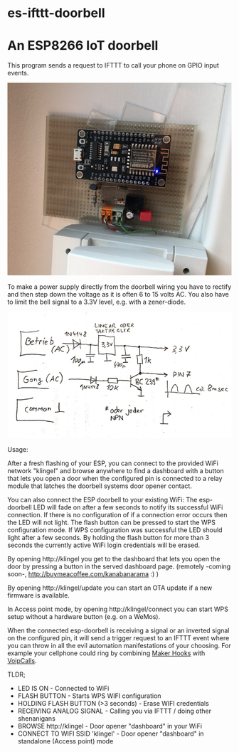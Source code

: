 es-ifttt-doorbell
===========================================

# An ESP8266 IoT doorbell

This program sends a request to IFTTT to call your phone on GPIO input events.

![Integration](example.png)

To make a power supply directly from the doorbell wiring you have to rectify and
then step down the voltage as it is often 6 to 15 volts AC. You also have to
limit the bell signal to a 3.3V level, e.g. with a zener-diode.

![Circuit example](circuit.png)

Usage:

After a fresh flashing of your ESP, you can connect to the provided WiFi network "klingel" and browse anywhere to find a dashboard with a button that lets you open a door when the configured pin is connected to a relay module that latches the doorbell systems door opener contact.

You can also connect the ESP doorbell to your existing WiFi:
The esp-doorbell LED will fade on after a few seconds to notify its successful WiFi connection. If there is no configuration of if a connection error occurs then the LED will not light. The flash button can be pressed to start the WPS configuration mode. If WPS configuration was successful the LED should light after a few seconds. By holding the flash button for more than 3 seconds the currently active WiFi login credentials will be erased.

By opening http://klingel you get to the dashboard that lets you open the door by pressing a button in the served dashboard page. (remotely -coming soon-, http://buymeacoffee.com/kanabanarama :) )

By opening http://klingel/update you can start an OTA update if a new firmware is available.

In Access point mode, by opening http://klingel/connect you can start WPS setup without a hardware button (e.g. on a WeMos).

When the connected esp-doorbell is receiving a signal or an inverted signal on the configured pin, it will send a trigger request to an IFTTT event where you can throw in all the evil automation manifestations of your choosing. For example your cellphone could ring by combining [Maker Hooks](https://ifttt.com/maker_webhooks) with [VoipCalls](https://ifttt.com/voip_calls).

TLDR;
* LED IS ON - Connected to WiFi
* FLASH BUTTON - Starts WPS WIFI configuration
* HOLDING FLASH BUTTON (>3 seconds) - Erase WIFI credentials
* RECEIVING ANALOG SIGNAL - Calling you via IFTTT / doing other shenanigans
* BROWSE http://klingel - Door opener "dashboard" in your WiFi
* CONNECT TO WIFI SSID 'klingel' - Door opener "dashboard" in standalone (Access point) mode